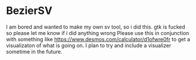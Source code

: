 # BezierSV
I am bored and wanted to make my own sv tool, so i did this. gtk is fucked so please let me know if i did anything wrong
Please use this in conjunction with something like https://www.desmos.com/calculator/d1ofwre0fr to get a visualizaton of what is going on. I plan to try and include a visualizer sometime in the future.
